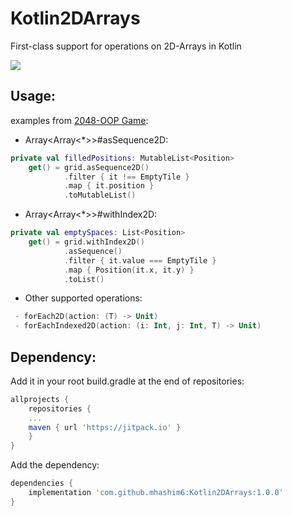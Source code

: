 

# Kotlin2DArrays
First-class support for operations on 2D-Arrays in Kotlin

[![](https://jitpack.io/v/mhashim6/Kotlin2DArrays.svg)](https://jitpack.io/#mhashim6/Kotlin2DArrays)

## Usage:
examples from [2048-OOP Game](https://github.com/mhashim6/2048-OOP):

 - Array<Array<*>>#asSequence2D:
```kotlin
private val filledPositions: MutableList<Position>
    get() = grid.asSequence2D()
            .filter { it !== EmptyTile }
            .map { it.position }
            .toMutableList()
```
 - Array<Array<*>>#withIndex2D:
```kotlin
private val emptySpaces: List<Position>
    get() = grid.withIndex2D()
            .asSequence()
            .filter { it.value === EmptyTile }
            .map { Position(it.x, it.y) }
            .toList()
```
 - Other supported operations:
```kotlin
 - forEach2D(action: (T) -> Unit)
 - forEachIndexed2D(action: (i: Int, j: Int, T) -> Unit)
 ```

## Dependency:
Add it in your root build.gradle at the end of repositories:

```groovy
allprojects {
    repositories {
    ...
    maven { url 'https://jitpack.io' }
    }
}
```
Add the dependency:
```groovy
dependencies {
    implementation 'com.github.mhashim6:Kotlin2DArrays:1.0.0'
}
```